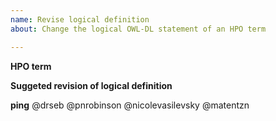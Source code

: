 ```yaml
---
name: Revise logical definition
about: Change the logical OWL-DL statement of an HPO term

---
```


**HPO term**


**Suggeted revision of logical definition**


**ping**
@drseb
@pnrobinson
@nicolevasilevsky
@matentzn

